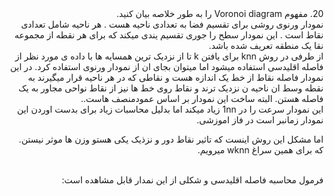 <div dir="rtl">
20. مفهوم Voronoi diagram را به طور خلاصه بیان کنید.
<br/> 
نمودار ورنوی روشی برای تقسیم فضا به تعدادی ناحیه هست . هر ناحیه شامل تعدادی نقاط است . این نمودار سطح را جوری تقسیم یندی میکند که برای هر نقطه از مجموعه نقا  یک منطقه تعریف شده باشد.
<br/> 
از طرفی در روش knn برای یافتن k تا از نزدیک ترین همسایه ها با داده ی مورد نظر از فاصله اقلیدسی استفاده میشود اما میتوان بجای ان از نمودار ورنوی استفاده کرد.  
در این نمودار فاصله نقاط از خط یک اندازه هست  و نقاطی که در هر ناحیه قرار میگیرند به نقطه وسط ان ناحیه ن نزدیک ترند و نقاط روی خط ها نیز از نقاط نواحی مجاور به یک فاصله هستن. البته ساخت این نمودار بر اساس عمودمنصف هاست..
<br/> 
این نمودار سرعت را در 1nn زیاد میکند اما بدلیل محاسبات زیاد برای بدست اوردن این نمودار زمانبر است در فاز اموزشی.

اما مشکل این روش اینست که تاثیر نقاط دور و نزذیک یکی هستو وزن ها موثر نیستن. که برای همین سراغ wknn میرویم.

<br/> 
فرمول محاسبه فاصله اقلیدسی و شکلی از این نمدار قابل مشاهده است:
</div>
<br/> 

